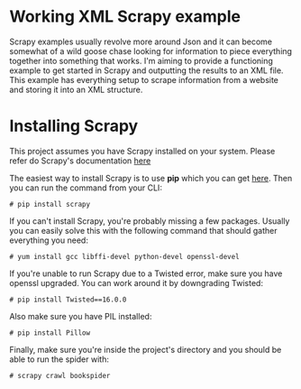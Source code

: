 # Working XML Scrapy example
Scrapy examples usually revolve more around Json and it can become somewhat of a wild goose chase looking for information to piece everything together into something that works. I'm aiming to provide a functioning example to get started in Scrapy and outputting the results to an XML file. This example has everything setup to scrape information from a website and storing it into an XML structure.

# Installing Scrapy
This project assumes you have Scrapy installed on your system. Please refer do Scrapy's documentation [here](https://doc.scrapy.org/en/latest/ "Scrapy's documentation website")

The easiest way to install Scrapy is to use **pip** which you can get [here](https://pip.pypa.io/en/stable/installing/ "pip's website").
Then you can run the command from your CLI:
```
# pip install scrapy
```

If you can't install Scrapy, you're probably missing a few packages. Usually you can easily solve this with the following command that should gather everything you need:
```
# yum install gcc libffi-devel python-devel openssl-devel
```

If you're unable to run Scrapy due to a Twisted error, make sure you have openssl upgraded. You can work around it by downgrading Twisted:
```
# pip install Twisted==16.0.0
```

Also make sure you have PIL installed:
```
# pip install Pillow
```

Finally, make sure you're inside the project's directory and you should be able to run the spider with:
```
# scrapy crawl bookspider
```
